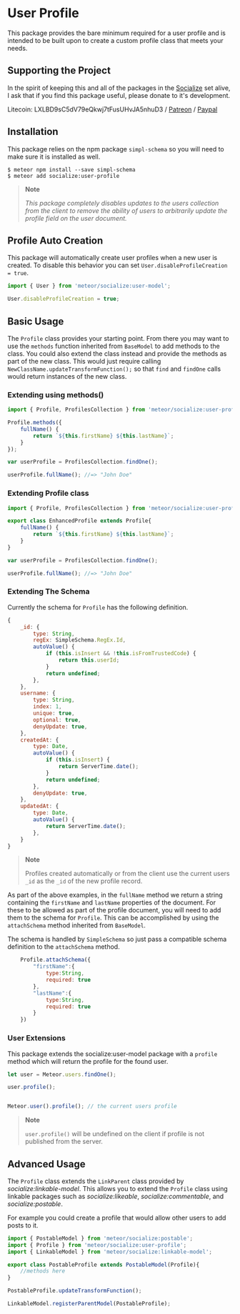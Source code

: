 # User Profile #
This package provides the bare minimum required for a user profile and is intended to be built upon to create a custom profile class that meets your needs.

## Supporting the Project ##
In the spirit of keeping this and all of the packages in the [Socialize](https://atmospherejs.com/socialize) set alive, I ask that if you find this package useful, please donate to it's development.

Litecoin: LXLBD9sC5dV79eQkwj7tFusUHvJA5nhuD3 / [Patreon](https://www.patreon.com/user?u=4866588) / [Paypal](https://www.paypal.me/copleykj)

## Installation ##

This package relies on the npm package `simpl-schema` so you will need to make sure it is installed as well.

```shell
$ meteor npm install --save simpl-schema
$ meteor add socialize:user-profile
```

> __Note__
>    
> _This package completely disables updates to the users collection from the client to remove the ability of users to arbitrarily update the profile field on the user document._

## Profile Auto Creation ##

This package will automatically create user profiles when a new user is created. To disable this behavior you can set `User.disableProfileCreation = true`.

```javascript
import { User } from 'meteor/socialize:user-model';

User.disableProfileCreation = true;
```

## Basic Usage ##
The `Profile` class provides your starting point. From there you may want to use the `methods` function inherited from `BaseModel` to add methods to the class. You could also extend the class instead and provide the methods as part of the new class. This would just require calling `NewClassName.updateTransformFunction();` so that `find` and `findOne` calls would return instances of the new class.

### Extending using methods() ###
```javascript
import { Profile, ProfilesCollection } from 'meteor/socialize:user-profile';

Profile.methods({
    fullName() {
        return `${this.firstName} ${this.lastName}`;
    }
});

var userProfile = ProfilesCollection.findOne();

userProfile.fullName(); //=> "John Doe"
```

### Extending Profile class ###
```javascript
import { Profile, ProfilesCollection } from 'meteor/socialize:user-profile';

export class EnhancedProfile extends Profile{
    fullName() {
        return `${this.firstName} ${this.lastName}`;
    }
}

var userProfile = ProfilesCollection.findOne();

userProfile.fullName(); //=> "John Doe"
```

### Extending The Schema ###
Currently the schema for `Profile` has the following definition.

```javascript
{
    _id: {
        type: String,
        regEx: SimpleSchema.RegEx.Id,
        autoValue() {
            if (this.isInsert && !this.isFromTrustedCode) {
                return this.userId;
            }
            return undefined;
        },
    },
    username: {
        type: String,
        index: 1,
        unique: true,
        optional: true,
        denyUpdate: true,
    },
    createdAt: {
        type: Date,
        autoValue() {
            if (this.isInsert) {
                return ServerTime.date();
            }
            return undefined;
        },
        denyUpdate: true,
    },
    updatedAt: {
        type: Date,
        autoValue() {
            return ServerTime.date();
        },
    }
}
```

> **Note**
>
> Profiles created automatically or from the client use the current users `_id` as the `_id` of the new profile record.

As part of the above examples, in the `fullName` method we return a string containing the `firstName` and `lastName` properties of the document. For these to be allowed as part of the profile document, you will need to add them to the schema for `Profile`. This can be accomplished by using the `attachSchema` method inherited from `BaseModel`.

The schema is handled by `SimpleSchema` so just pass a compatible schema definition to the `attachSchema` method.

```javascript
    Profile.attachSchema({
        "firstName":{
            type:String,
            required: true
        },
        "lastName":{
            type:String,
            required: true
        }
    })
```

### User Extensions ###

This package extends the socialize:user-model package with a `profile` method which will return the profile for the found user.


```javascript
let user = Meteor.users.findOne();

user.profile();


Meteor.user().profile(); // the current users profile
```

>__Note__
>
>`user.profile()` will be undefined on the client if profile is not published from the server.

## Advanced Usage ##

The `Profile` class extends the `LinkParent` class provided by _socialize:linkable-model_. This allows you to extend the `Profile` class using linkable packages such as _socialize:likeable_, _socialize:commentable_, and _socialize:postable_.

For example you could create a profile that would allow other users to add posts to it.

```javascript
import { PostableModel } from 'meteor/socialize:postable';
import { Profile } from 'meteor/socialize:user-profile';
import { LinkableModel } from 'meteor/socialize:linkable-model';

export class PostableProfile extends PostableModel(Profile){
    //methods here
}

PostableProfile.updateTransformFunction();

LinkableModel.registerParentModel(PostableProfile);
```
